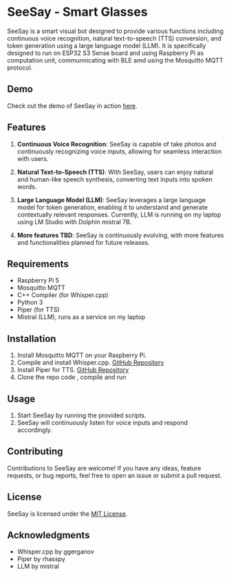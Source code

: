 # SeeSay - Smart Glasses 

SeeSay is a smart visual bot designed to provide various functions including continuous voice recognition, natural text-to-speech (TTS) conversion, and token generation using a large language model (LLM). It is specifically designed to run on ESP32 S3 Sense board and using Raspberry Pi as computation unit,  communnicating with BLE amd using the Mosquitto MQTT protocol.

## Demo

Check out the demo of SeeSay in action [here](https://www.youtube.com/watch?v=nybifJqqwr0).

## Features

1. **Continuous Voice Recognition**: SeeSay is capable of take photos and continuously recognizing voice inputs, allowing for seamless interaction with users.

2. **Natural Text-to-Speech (TTS)**: With SeeSay, users can enjoy natural and human-like speech synthesis, converting text inputs into spoken words.

3. **Large Language Model (LLM)**: SeeSay leverages a large language model for token generation, enabling it to understand and generate contextually relevant responses. Currently, LLM is running on my laptop using LM Studio with Dolphin mistral 7B.
 

4. **More features TBD**: SeeSay is continuously evolving, with more features and functionalities planned for future releases.

## Requirements

- Raspberry Pi 5
- Mosquitto MQTT
- C++ Compiler (for Whisper.cpp)
- Python 3
- Piper (for TTS)
- Mistral (LLM), runs as a service on my laptop

## Installation

1. Install Mosquitto MQTT on your Raspberry Pi.
2. Compile and install Whisper.cpp. [GitHub Repository](https://github.com/ggerganov/whisper.cpp)
3. Install Piper for TTS. [GitHub Repository](https://github.com/rhasspy/piper)
4. Clone the repo code , compile and run

## Usage

1. Start SeeSay by running the provided scripts.
2. SeeSay will continuously listen for voice inputs and respond accordingly.

## Contributing

Contributions to SeeSay are welcome! If you have any ideas, feature requests, or bug reports, feel free to open an issue or submit a pull request.

## License

SeeSay is licensed under the [MIT License](LICENSE).

## Acknowledgments

- Whisper.cpp by ggerganov
- Piper by rhasspy
- LLM by mistral 


